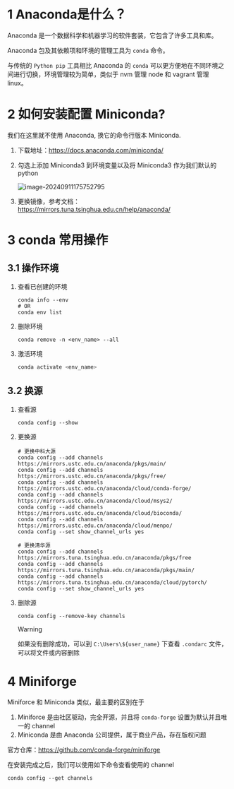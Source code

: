 # 1 Anaconda是什么？

Anaconda 是一个数据科学和机器学习的软件套装，它包含了许多工具和库。

Anaconda 包及其依赖项和环境的管理工具为 `conda` 命令。

与传统的 `Python pip` 工具相比 Anaconda 的 `conda` 可以更方便地在不同环境之间进行切换，环境管理较为简单，类似于 nvm 管理 node 和 vagrant 管理 linux。



# 2 如何安装配置 Miniconda?

我们在这里就不使用 Anaconda, 换它的命令行版本 Miniconda.

1. 下载地址：https://docs.anaconda.com/miniconda/

2. 勾选上添加 Miniconda3 到环境变量以及将 Miniconda3 作为我们默认的 python

   ![image-20240911175752795](https://thinkbook16-blog-img.oss-cn-zhangjiakou.aliyuncs.com/img_for_typora/image-20240911175752795.png)

3. 更换镜像，参考文档：https://mirrors.tuna.tsinghua.edu.cn/help/anaconda/



# 3 conda 常用操作

## 3.1 操作环境

1. 查看已创建的环境

   ```shell
   conda info --env
   # OR
   conda env list
   ```


2. 删除环境

   ```shell
   conda remove -n <env_name> --all
   ```

3. 激活环境

   ```python
   conda activate <env_name>
   ```



## 3.2 换源

1. 查看源

   ```shell
   conda config --show
   ```

2. 更换源

   ```shell
   # 更换中科大源
   conda config --add channels https://mirrors.ustc.edu.cn/anaconda/pkgs/main/
   conda config --add channels https://mirrors.ustc.edu.cn/anaconda/pkgs/free/
   conda config --add channels https://mirrors.ustc.edu.cn/anaconda/cloud/conda-forge/
   conda config --add channels https://mirrors.ustc.edu.cn/anaconda/cloud/msys2/
   conda config --add channels https://mirrors.ustc.edu.cn/anaconda/cloud/bioconda/
   conda config --add channels https://mirrors.ustc.edu.cn/anaconda/cloud/menpo/
   conda config --set show_channel_urls yes
   
   # 更换清华源
   conda config --add channels https://mirrors.tuna.tsinghua.edu.cn/anaconda/pkgs/free
   conda config --add channels https://mirrors.tuna.tsinghua.edu.cn/anaconda/pkgs/main/
   conda config --add channels https://mirrors.tuna.tsinghua.edu.cn/anaconda/cloud/pytorch/ 
   conda config --set show_channel_urls yes
   ```

3. 删除源

   ```shell
   conda config --remove-key channels
   ```

   > [!warning]
   >
   > 如果没有删除成功，可以到 `C:\Users\${user_name}` 下查看 `.condarc` 文件，可以将文件或内容删除



# 4 Miniforge

Miniforce 和 Miniconda 类似，最主要的区别在于

1. Miniforce 是由社区驱动，完全开源，并且将 `conda-forge` 设置为默认并且唯一的 channel
2. Miniconda 是由 Anaconda 公司提供，属于商业产品，存在版权问题

官方仓库：https://github.com/conda-forge/miniforge

在安装完成之后，我们可以使用如下命令查看使用的 channel

```shell
conda config --get channels
```
